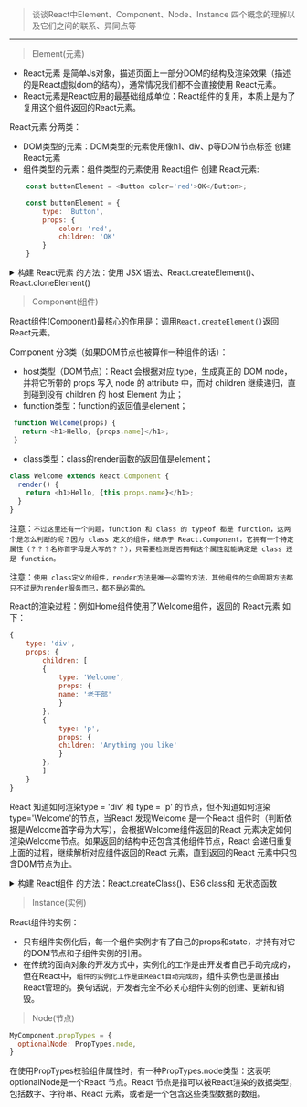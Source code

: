 > 谈谈React中Element、Component、Node、Instance 四个概念的理解以及它们之间的联系、异同点等

----

> Element(元素)

- React元素 是简单Js对象，描述页面上一部分DOM的结构及渲染效果（描述的是React虚拟dom的结构），通常情况我们都不会直接使用 React元素。
- React元素是React应用的最基础组成单位：React组件的复用，本质上是为了复用这个组件返回的React元素。

React元素 分两类：
- DOM类型的元素：DOM类型的元素使用像h1、div、p等DOM节点标签 创建 React元素
- 组件类型的元素：组件类型的元素使用 React组件 创建 React元素:
```js
    const buttonElement = <Button color='red'>OK</Button>;

    const buttonElement = {
        type: 'Button',
        props: {
            color: 'red',
            children: 'OK'
        }
    }
```

<details>
<summary>构建 React元素 的方法：使用 JSX 语法、React.createElement()、React.cloneElement()</summary>

1. JSX语法

```js
const element = <h1 className='greeting'>Hello, world</h1>;
```

编译后：

```js
const element = React.createElement('h1', {className: 'greeting'}, 'Hello, world!');
```

最终返回的 React元素element为：

```js
const element = {
  type: 'h1',
  props: {
    className: 'greeting',
    children: 'Hello, world'
  }
}
```

2. React.createElement()
JSX 语法就是用React.createElement()来构建 React 元素的。它接受三个参数，第一个参数可以是一个标签名。如div、span，或者 React 组件。第二个参数为传入的属性。第三个以及之后的参数，皆作为组件的子组件。

```js
React.createElement(
    type,
    [props],
    [...children]
)
```

3. React.cloneElement()

React.cloneElement()与React.createElement()相似，不同的是它传入的第一个参数是一个 React 元素，而不是标签名或组件。新添加的属性会合并入原有的属性，传入到返回的新元素中，而旧的子元素将被替换。
```js
React.cloneElement(
  element,
  [props],
  [...children]
)
```

</details>

> Component(组件)

React组件(Component)最核心的作用是：调用```React.createElement()```返回 React元素。

Component 分3类（如果DOM节点也被算作一种组件的话）：
- host类型（DOM节点）：React 会根据对应 type，生成真正的 DOM node，并将它所带的 props 写入 node 的 attribute 中，而对 children 继续递归，直到碰到没有 children 的 host Element 为止；
- function类型：function的返回值是element；

```js
 function Welcome(props) {
   return <h1>Hello, {props.name}</h1>;
 }
```
- class类型：class的render函数的返回值是element；

```js
class Welcome extends React.Component {
  render() {
    return <h1>Hello, {this.props.name}</h1>;
  }
}
```

注意：```不过这里还有一个问题，function 和 class 的 typeof 都是 function，这两个是怎么判断的呢？因为 class 定义的组件，继承于 React.Component，它拥有一个特定属性（？？？名称首字母是大写的？？），只需要检测是否拥有这个属性就能确定是 class 还是 function。```

注意：```使用 class定义的组件，render方法是唯一必需的方法，其他组件的生命周期方法都只不过是为render服务而已，都不是必需的。```

React的渲染过程：例如Home组件使用了Welcome组件，返回的 React元素 如下：

```js
{
    type: 'div',
    props: {
        children: [
        {
            type: 'Welcome',
            props: {
            name: '老干部'
            }
        },
        {
            type: 'p',
            props: {
            children: 'Anything you like'
            }
        }，
        ]
    }
}
```

React 知道如何渲染type = 'div' 和 type = 'p' 的节点，但不知道如何渲染type='Welcome'的节点，当React 发现Welcome 是一个React 组件时（判断依据是Welcome首字母为大写），会根据Welcome组件返回的React 元素决定如何渲染Welcome节点。如果返回的结构中还包含其他组件节点，React 会递归重复上面的过程，继续解析对应组件返回的React 元素，直到返回的React 元素中只包含DOM节点为止。

<details>
<summary>构建 React组件 的方法：React.createClass()、ES6 class和 无状态函数</summary>

 1. React.createClass()是三种方式中最早，兼容性最好的方法，但已被官方放弃；

 2. ES6 class是目前官方推荐的使用方式，但它的实现仍是调用React.createClass()来实现。

 3. 无状态函数是使用函数构建的无状态组件，无状态组件传入props和context两个参数，它没有state，除了render()，没有其它生命周期方法。

注：React.createClass()和ES6 class构建的组件的数据结构是类，无状态组件数据结构是函数，它们在 React 被视为是一样的。
</details>

> Instance(实例)

React组件的实例：
 - 只有组件实例化后，每一个组件实例才有了自己的props和state，才持有对它的DOM节点和子组件实例的引用。
 - 在传统的面向对象的开发方式中，实例化的工作是由开发者自己手动完成的，但在React中，```组件的实例化工作是由React自动完成的```，组件实例也是直接由React管理的。换句话说，开发者完全不必关心组件实例的创建、更新和销毁。

> Node(节点)

```js
MyComponent.propTypes = { 
  optionalNode: PropTypes.node,
}
```

在使用PropTypes校验组件属性时，有一种PropTypes.node类型：这表明optionalNode是一个React 节点。React 节点是指可以被React渲染的数据类型，包括数字、字符串、React 元素，或者是一个包含这些类型数据的数组。
